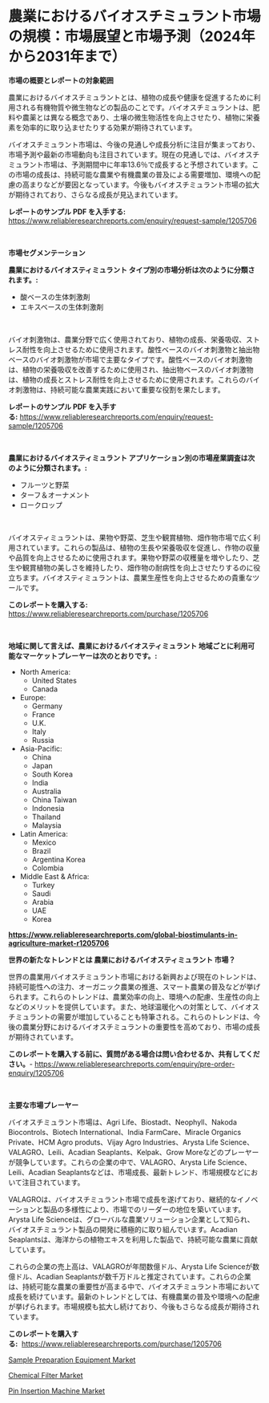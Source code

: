 <p><h1>農業におけるバイオスチミュラント市場の規模：市場展望と市場予測（2024年から2031年まで）</h1></p><p><strong>市場の概要とレポートの対象範囲</strong></p>
<p><p>農業におけるバイオスチミュラントとは、植物の成長や健康を促進するために利用される有機物質や微生物などの製品のことです。バイオスチミュラントは、肥料や農薬とは異なる概念であり、土壌の微生物活性を向上させたり、植物に栄養素を効率的に取り込ませたりする効果が期待されています。</p><p>バイオスチミュラント市場は、今後の見通しや成長分析に注目が集まっており、市場予測や最新の市場動向も注目されています。現在の見通しでは、バイオスチミュラント市場は、予測期間中に年率13.6％で成長すると予想されています。この市場の成長は、持続可能な農業や有機農業の普及による需要増加、環境への配慮の高まりなどが要因となっています。今後もバイオスチミュラント市場の拡大が期待されており、さらなる成長が見込まれています。</p></p>
<p><strong>レポートのサンプル PDF を入手する:</strong> <a href="https://www.reliableresearchreports.com/enquiry/request-sample/1205706">https://www.reliableresearchreports.com/enquiry/request-sample/1205706</a></p>
<p>&nbsp;</p>
<p><strong>市場セグメンテーション</strong></p>
<p><strong>農業におけるバイオスティミュラント タイプ別の市場分析は次のように分類されます。:</strong></p>
<p><ul><li>酸ベースの生体刺激剤</li><li>エキスベースの生体刺激剤</li></ul></p>
<p>&nbsp;</p>
<p><p>バイオ刺激物は、農業分野で広く使用されており、植物の成長、栄養吸収、ストレス耐性を向上させるために使用されます。酸性ベースのバイオ刺激物と抽出物ベースのバイオ刺激物が市場で主要なタイプです。酸性ベースのバイオ刺激物は、植物の栄養吸収を改善するために使用され、抽出物ベースのバイオ刺激物は、植物の成長とストレス耐性を向上させるために使用されます。これらのバイオ刺激物は、持続可能な農業実践において重要な役割を果たします。</p></p>
<p><strong>レポートのサンプル PDF を入手する:</strong>&nbsp;<a href="https://www.reliableresearchreports.com/enquiry/request-sample/1205706">https://www.reliableresearchreports.com/enquiry/request-sample/1205706</a></p>
<p>&nbsp;</p>
<p><strong> 農業におけるバイオスティミュラント アプリケーション別の市場産業調査は次のように分類されます。:</strong></p>
<p><ul><li>フルーツと野菜</li><li>ターフ＆オーナメント</li><li>ロークロップ</li></ul></p>
<p>&nbsp;</p>
<p><p>バイオスティミュラントは、果物や野菜、芝生や観賞植物、畑作物市場で広く利用されています。これらの製品は、植物の生長や栄養吸収を促進し、作物の収量や品質を向上させるために使用されます。果物や野菜の収穫量を増やしたり、芝生や観賞植物の美しさを維持したり、畑作物の耐病性を向上させたりするのに役立ちます。バイオスティミュラントは、農業生産性を向上させるための貴重なツールです。</p></p>
<p><strong>このレポートを購入する:</strong>&nbsp; <a href="https://www.reliableresearchreports.com/purchase/1205706">https://www.reliableresearchreports.com/purchase/1205706</a></p>
<p>&nbsp;</p>
<p><strong>地域に関して言えば、農業におけるバイオスティミュラント 地域ごとに利用可能なマーケットプレーヤーは次のとおりです。:</strong></p>
<p><ul>
    <li>
        North America:
        <ul>
            <li>United States</li>
            <li>Canada</li>
        </ul>
    </li>
    <li>
        Europe:
        <ul>
            <li>Germany</li>
            <li>France</li>
            <li>U.K.</li>
            <li>Italy</li>
            <li>Russia</li>
        </ul>
    </li>
    <li>
        Asia-Pacific:
        <ul>
            <li>China</li>
            <li>Japan</li>
            <li>South Korea</li>
            <li>India</li>
            <li>Australia</li>
            <li>China Taiwan</li>
            <li>Indonesia</li>
            <li>Thailand</li>
            <li>Malaysia</li>
        </ul>
    </li>
    <li>
        Latin America:
        <ul>
            <li>Mexico</li>
            <li>Brazil</li>
            <li>Argentina Korea</li>
            <li>Colombia</li>
        </ul>
    </li>
    <li>
        Middle East & Africa:
        <ul>
            <li>Turkey</li>
            <li>Saudi</li>
            <li>Arabia</li>
            <li>UAE</li>
            <li>Korea</li>
        </ul>
    </li>
    </ul></p>
<p><strong><a href="https://www.reliableresearchreports.com/global-biostimulants-in-agriculture-market-r1205706">https://www.reliableresearchreports.com/global-biostimulants-in-agriculture-market-r1205706</a></strong>&nbsp;</p>
<p><strong>世界の新たなトレンドとは 農業におけるバイオスティミュラント 市場？</strong></p>
<p><p>世界の農業用バイオスチミュラント市場における新興および現在のトレンドは、持続可能性への注力、オーガニック農業の推進、スマート農業の普及などが挙げられます。これらのトレンドは、農業効率の向上、環境への配慮、生産性の向上などのメリットを提供しています。また、地球温暖化への対策として、バイオスチミュラントの需要が増加していることも特筆される。これらのトレンドは、今後の農業分野におけるバイオスチミュラントの重要性を高めており、市場の成長が期待されています。</p></p>
<p><strong>このレポートを購入する前に、質問がある場合は問い合わせるか、共有してください。</strong>- <a href="https://www.reliableresearchreports.com/enquiry/pre-order-enquiry/1205706">https://www.reliableresearchreports.com/enquiry/pre-order-enquiry/1205706</a></p>
<p>&nbsp;</p>
<p><strong>主要な市場プレーヤー</strong></p>
<p><p>バイオスチミュラント市場は、Agri Life、Biostadt、Neophyll、Nakoda Biocontrols、Biotech International、India FarmCare、Miracle Organics Private、HCM Agro produts、Vijay Agro Industries、Arysta Life Science、VALAGRO、Leili、Acadian Seaplants、Kelpak、Grow Moreなどのプレーヤーが競争しています。これらの企業の中で、VALAGRO、Arysta Life Science、Leili、Acadian Seaplantsなどは、市場成長、最新トレンド、市場規模などにおいて注目されています。</p><p>VALAGROは、バイオスチミュラント市場で成長を遂げており、継続的なイノベーションと製品の多様性により、市場でのリーダーの地位を築いています。Arysta Life Scienceは、グローバルな農業ソリューション企業として知られ、バイオスチミュラント製品の開発に積極的に取り組んでいます。Acadian Seaplantsは、海洋からの植物エキスを利用した製品で、持続可能な農業に貢献しています。</p><p>これらの企業の売上高は、VALAGROが年間数億ドル、Arysta Life Scienceが数億ドル、Acadian Seaplantsが数千万ドルと推定されています。これらの企業は、持続可能な農業の重要性が高まる中で、バイオスチミュラント市場において成長を続けています。最新のトレンドとしては、有機農業の普及や環境への配慮が挙げられます。市場規模も拡大し続けており、今後もさらなる成長が期待されています。</p></p>
<p><strong>このレポートを購入する:</strong>&nbsp;&nbsp;<a href="https://www.reliableresearchreports.com/purchase/1205706">https://www.reliableresearchreports.com/purchase/1205706</a></p>
<p><p><a href="https://github.com/Chiragrp22/Market-Research-Report-List-4/blob/main/sample-preparation-equipment-market.md">Sample Preparation Equipment Market</a></p><p><a href="https://github.com/Sherrillcrooksxa8i18ucf2m/Market-Research-Report-List-2/blob/main/chemical-filter-market.md">Chemical Filter Market</a></p><p><a href="https://github.com/derrinmiltonellis35gcl/Market-Research-Report-List-2/blob/main/pin-insertion-machine-market.md">Pin Insertion Machine Market</a></p></p>